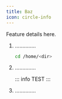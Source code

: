 ```yaml
---
title: Baz
icon: circle-info
---
```


Feature details here.

1. ..............

    ```bash
    cd /home/<dir>
    ```

2. ..............

    ::: info
    TEST
    :::

3. ..............
